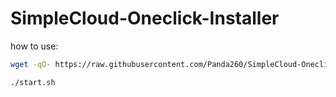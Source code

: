 # SimpleCloud-Oneclick-Installer

how to use:

```bash
wget -qO- https://raw.githubusercontent.com/Panda260/SimpleCloud-Oneclick-Installer/main/install.sh | bash
```

```bash
./start.sh
```
